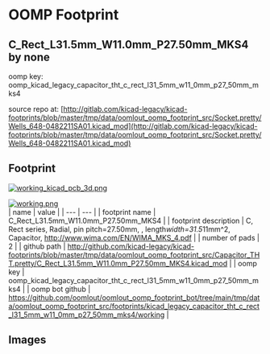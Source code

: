 # OOMP Footprint  
## C_Rect_L31.5mm_W11.0mm_P27.50mm_MKS4  by none  
  
oomp key: oomp_kicad_legacy_capacitor_tht_c_rect_l31_5mm_w11_0mm_p27_50mm_mks4  
  
source repo at: [http://gitlab.com/kicad-legacy/kicad-footprints/blob/master/tmp/data/oomlout_oomp_footprint_src/Socket.pretty/Wells_648-0482211SA01.kicad_mod](http://gitlab.com/kicad-legacy/kicad-footprints/blob/master/tmp/data/oomlout_oomp_footprint_src/Socket.pretty/Wells_648-0482211SA01.kicad_mod)  
## Footprint  
  
[![working_kicad_pcb_3d.png](working_kicad_pcb_3d_600.png)](working_kicad_pcb_3d.png)  
  
[![working.png](working_600.png)](working.png)  
| name | value | 
| --- | --- | 
| footprint name | C_Rect_L31.5mm_W11.0mm_P27.50mm_MKS4 | 
| footprint description | C, Rect series, Radial, pin pitch=27.50mm, , length*width=31.5*11mm^2, Capacitor, http://www.wima.com/EN/WIMA_MKS_4.pdf | 
| number of pads | 2 | 
| github path | http://github.com/kicad-legacy/kicad-footprints/blob/master/tmp/data/oomlout_oomp_footprint_src/Capacitor_THT.pretty/C_Rect_L31.5mm_W11.0mm_P27.50mm_MKS4.kicad_mod | 
| oomp key | oomp_kicad_legacy_capacitor_tht_c_rect_l31_5mm_w11_0mm_p27_50mm_mks4 | 
| oomp bot github | https://github.com/oomlout/oomlout_oomp_footprint_bot/tree/main/tmp/data/oomlout_oomp_footprint_src/footprints/kicad_legacy_capacitor_tht_c_rect_l31_5mm_w11_0mm_p27_50mm_mks4/working | 
## Images  
